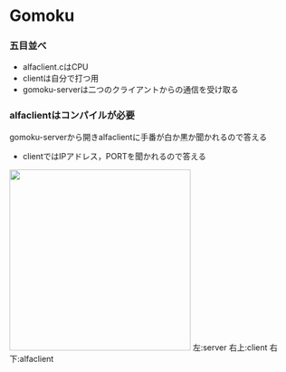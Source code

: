 # Gomoku
### 五目並べ
- alfaclient.cはCPU
- clientは自分で打つ用
- gomoku-serverは二つのクライアントからの通信を受け取る

### alfaclientはコンパイルが必要
gomoku-serverから開きalfaclientに手番が白か黒か聞かれるので答える
- clientではIPアドレス，PORTを聞かれるので答える


<img src="https://user-images.githubusercontent.com/52265875/101283573-92eb4a80-381e-11eb-9444-215dcd271cd9.PNG" width="320">
  左:server 右上:client 右下:alfaclient
